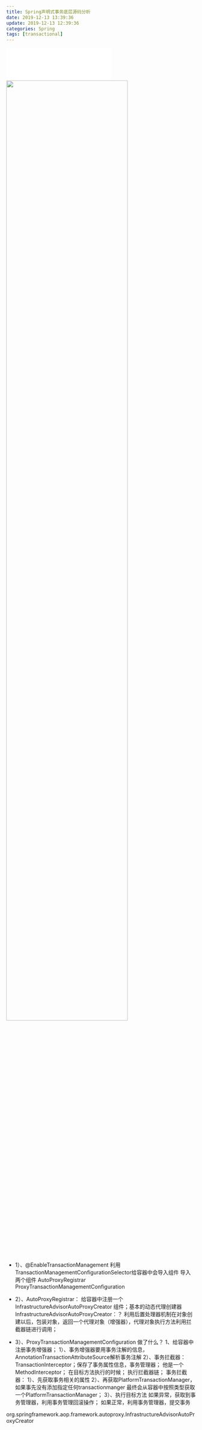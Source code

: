 ```yaml
---
title: Spring声明式事务底层源码分析
date: 2019-12-13 13:39:36
update: 2019-12-13 12:39:36
categories: Spring
tags: [transactional]
---
```


<iframe frameborder="no" border="0" marginwidth="0" marginheight="0" width=280 height=86 src="//music.163.com/outchain/player?type=2&id=186622&auto=0&height=66"></iframe>

<img style="width: 80%;height:80%" src="https://volc1612.gitee.io/blog/images/Spring声明式事务底层源码分析/dog.jpg" />

<!-- more -->

* 1）、@EnableTransactionManagement
 			利用TransactionManagementConfigurationSelector给容器中会导入组件
 			导入两个组件
 			AutoProxyRegistrar
 			ProxyTransactionManagementConfiguration
 * 2）、AutoProxyRegistrar：
 			给容器中注册一个 InfrastructureAdvisorAutoProxyCreator 组件；基本的动态代理创建器
 			InfrastructureAdvisorAutoProxyCreator：？
 			利用后置处理器机制在对象创建以后，包装对象，返回一个代理对象（增强器），代理对象执行方法利用拦截器链进行调用；
 
 * 3）、ProxyTransactionManagementConfiguration 做了什么？
 			1、给容器中注册事务增强器；
 				1）、事务增强器要用事务注解的信息，AnnotationTransactionAttributeSource解析事务注解
 				2）、事务拦截器：
 					TransactionInterceptor；保存了事务属性信息，事务管理器；
 					他是一个 MethodInterceptor；
 					在目标方法执行的时候；
 						执行拦截器链；
 						事务拦截器：
 							1）、先获取事务相关的属性
 							2）、再获取PlatformTransactionManager，如果事先没有添加指定任何transactionmanger
 								最终会从容器中按照类型获取一个PlatformTransactionManager；
 							3）、执行目标方法
 								如果异常，获取到事务管理器，利用事务管理回滚操作；
 								如果正常，利用事务管理器，提交事务

org.springframework.aop.framework.autoproxy.InfrastructureAdvisorAutoProxyCreator